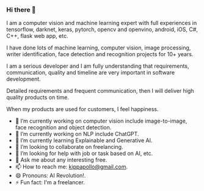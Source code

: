 ### Hi there 👋

I am a computer vision and machine learning expert with full experiences in tensorflow, darknet, keras, pytorch, opencv and openvino, android, iOS, C#, C++, flask web app, etc.

I have done lots of machine learning, computer vision, image processing, writer identification, face detection and recognition projects for 10+ years.

I am a serious developer and I am fully understanding that requirements, communication, quality and timeline are very important in software development.

Detailed requirements and frequent communication, then I will deliver high quality products on time.

When my products are used for customers, I feel happiness.


- 🔭 I’m currently working on computer vision include image-to-image, face recognition and object detection.
- 🔭 I’m currently working on NLP include ChatGPT.
- 🌱 I’m currently learning Explainable and Generative AI.
- 👯 I’m looking to collaborate on freelancing.
- 🤔 I’m looking for help with job or task based on AI, etc.
- 💬 Ask me about any interesting free.
- 📫 How to reach me: kippapollo@gmail.com.
- 😄 Pronouns: AI Revolution!.
- ⚡ Fun fact: I'm a freelancer.

